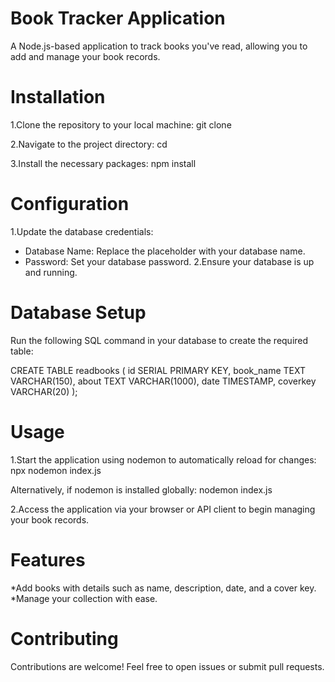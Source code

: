 # Book Tracker Application
A Node.js-based application to track books you've read, allowing you to add and manage your book records.

# Installation
1.Clone the repository to your local machine:
git clone <repository-url>

2.Navigate to the project directory:
cd <project-folder>

3.Install the necessary packages:
npm install

# Configuration
1.Update the database credentials:

  * Database Name: Replace the placeholder with your database name.
  * Password: Set your database password.
2.Ensure your database is up and running.

# Database Setup
Run the following SQL command in your database to create the required table:

CREATE TABLE readbooks (
id SERIAL PRIMARY KEY,
book_name TEXT VARCHAR(150),
about TEXT VARCHAR(1000),
date TIMESTAMP,
coverkey VARCHAR(20)
);

# Usage
1.Start the application using nodemon to automatically reload for changes:
npx nodemon index.js

Alternatively, if nodemon is installed globally:
nodemon index.js

2.Access the application via your browser or API client to begin managing your book records.

# Features
  *Add books with details such as name, description, date, and a cover key.
  *Manage your collection with ease.
# Contributing
Contributions are welcome! Feel free to open issues or submit pull requests.
